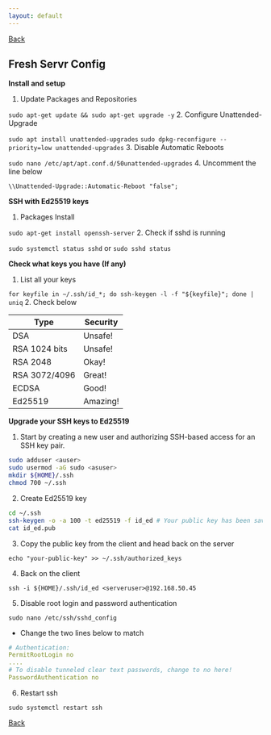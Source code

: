 ```yaml
---
layout: default
---
```

[Back](./)

## Fresh Servr Config

**Install and setup**

1. Update Packages and Repositories

`sudo apt-get update && sudo apt-get upgrade -y`
2. Configure Unattended-Upgrade

`sudo apt install unattended-upgrades`
`sudo dpkg-reconfigure --priority=low unattended-upgrades`
3. Disable Automatic Reboots

`sudo nano /etc/apt/apt.conf.d/50unattended-upgrades`
4. Uncomment the line below 

`\\Unattended-Upgrade::Automatic-Reboot "false";`

**SSH with Ed25519 keys**

1. Packages Install

`sudo apt-get install openssh-server`
2. Check if sshd is running

`sudo systemctl status sshd`
or 
`sudo sshd status`

**Check what keys you have (If any)**

1. List all your keys

`for keyfile in ~/.ssh/id_*; do ssh-keygen -l -f "${keyfile}"; done | uniq`
2. Check below 

| **Type**      | **Security** |
|---------------|--------------|
| DSA           | Unsafe!      |
| RSA 1024 bits | Unsafe!      |
| RSA 2048      | Okay!        |
| RSA 3072/4096 | Great!       |
| ECDSA         | Good!        |
| Ed25519       | Amazing!     |

**Upgrade your SSH keys to Ed25519**

1. Start by creating a new user and authorizing SSH-based access for an SSH key pair.

```sh
sudo adduser <auser>
sudo usermod -aG sudo <asuser> 
mkdir ${HOME}/.ssh
chmod 700 ~/.ssh
```

2. Create Ed25519 key

```sh
cd ~/.ssh
ssh-keygen -o -a 100 -t ed25519 -f id_ed # Your public key has been saved in id_ed.pub
cat id_ed.pub
```
3. Copy the public key from the client and head back on the server 

`echo "your-public-key" >> ~/.ssh/authorized_keys`

4. Back on the client

`ssh -i ${HOME}/.ssh/id_ed <serveruser>@192.168.50.45`

5. Disable root login and password authentication 

`sudo nano /etc/ssh/sshd_config`

- Change the two lines below to match

```yml
# Authentication:
PermitRootLogin no
....
# To disable tunneled clear text passwords, change to no here!
PasswordAuthentication no
```

6. Restart ssh

`sudo systemctl restart ssh`

[Back](./)
